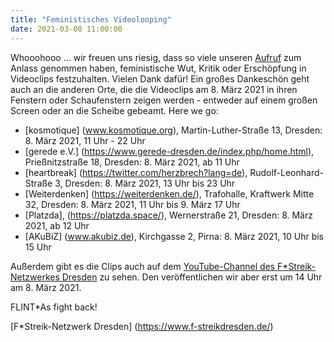 ```yaml
---
title: "Feministisches Videolooping"
date: 2021-03-08 11:00:00
---
```


Whooohooo ... wir freuen uns riesig, dass so viele unseren [Aufruf](http://kosmotique.org/texts/2021-02-05-Aufruf-Videoaktion.html) zum Anlass genommen haben, feministische Wut, Kritik oder Erschöpfung in Videoclips festzuhalten. Vielen Dank dafür! Ein großes Dankeschön geht auch an die anderen Orte, die die Videoclips am 8. März 2021 in ihren Fenstern oder Schaufenstern zeigen werden - entweder auf einem großen Screen oder an die Scheibe gebeamt. Here we go:

* [kosmotique] (www.kosmotique.org), Martin-Luther-Straße 13, Dresden: 8. März 2021, 11 Uhr - 22 Uhr
* [gerede e.V.] (https://www.gerede-dresden.de/index.php/home.html), Prießnitzstraße 18, Dresden: 8. März 2021, ab 11 Uhr
* [heartbreak] (https://twitter.com/herzbrech?lang=de), Rudolf-Leonhard-Straße 3, Dresden: 8. März 2021, 13 Uhr bis 23 Uhr
* [Weiterdenken] (https://weiterdenken.de/), Trafohalle, Kraftwerk Mitte 32, Dresden: 8. März 2021, 11 Uhr bis 9. März 17 Uhr
* [Platzda], (https://platzda.space/), Wernerstraße 21, Dresden: 8. März 2021, ab 12 Uhr
* [AKuBiZ] (www.akubiz.de), Kirchgasse 2, Pirna: 8. März 2021, 10 Uhr bis 15 Uhr

Außerdem gibt es die Clips auch auf dem [YouTube-Channel des F\*Streik-Netzwerkes Dresden](https://www.youtube.com/watch?v=r-AVezERC0o) zu sehen. Den veröffentlichen wir aber erst um 14 Uhr am 8. März 2021.

FLINT\*As fight back!

[F\*Streik-Netzwerk Dresden] (https://www.f-streikdresden.de/)

